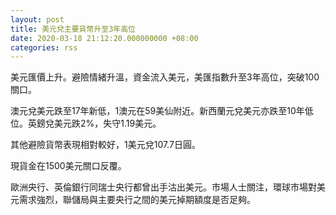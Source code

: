 ```yaml
---
layout: post
title: 美元兌主要貨幣升至3年高位
date: 2020-03-18 21:12:20.000000000 +08:00
categories: rss
---
```


美元匯價上升。避險情緒升溫，資金流入美元，美匯指數升至3年高位，突破100關口。

澳元兌美元跌至17年新低，1澳元在59美仙附近。新西蘭元兌美元亦跌至10年低位。英鎊兌美元跌2%，失守1.19美元。

其他避險貨幣表現相對較好，1美元兌107.7日圓。

現貨金在1500美元關口反覆。

歐洲央行、英倫銀行同瑞士央行都曾出手沽出美元。市場人士關注，環球市場對美元需求強烈，聯儲局與主要央行之間的美元掉期額度是否足夠。
